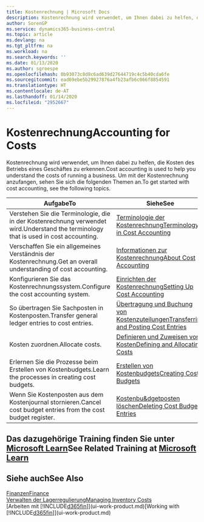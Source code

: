 ```yaml
---
title: Kostenrechnung | Microsoft Docs
description: Kostenrechnung wird verwendet, um Ihnen dabei zu helfen, die Kosten des Betriebs eines Geschäftes zu erkennen. Um mit der Kostenrechnung anzufangen, sehen Sie sich die folgenden Themen an.
author: SorenGP
ms.service: dynamics365-business-central
ms.topic: article
ms.devlang: na
ms.tgt_pltfrm: na
ms.workload: na
ms.search.keywords: ''
ms.date: 01/13/2020
ms.author: sgroespe
ms.openlocfilehash: 0b93073c8d8c6ad639d27644719c4c5b40cda6fe
ms.sourcegitcommit: ead69ebe5b29927876a4fb23afb6c066f8854591
ms.translationtype: HT
ms.contentlocale: de-AT
ms.lasthandoff: 01/14/2020
ms.locfileid: "2952667"
---
```

# <a name="accounting-for-costs"></a><span data-ttu-id="91991-104">Kostenrechnung</span><span class="sxs-lookup"><span data-stu-id="91991-104">Accounting for Costs</span></span>
<span data-ttu-id="91991-105">Kostenrechnung wird verwendet, um Ihnen dabei zu helfen, die Kosten des Betriebs eines Geschäftes zu erkennen.</span><span class="sxs-lookup"><span data-stu-id="91991-105">Cost accounting is used to help you understand the costs of running a business.</span></span> <span data-ttu-id="91991-106">Um mit der Kostenrechnung anzufangen, sehen Sie sich die folgenden Themen an.</span><span class="sxs-lookup"><span data-stu-id="91991-106">To get started with cost accounting, see the following topics.</span></span>  

|<span data-ttu-id="91991-107">Aufgabe</span><span class="sxs-lookup"><span data-stu-id="91991-107">To</span></span>|<span data-ttu-id="91991-108">Siehe</span><span class="sxs-lookup"><span data-stu-id="91991-108">See</span></span>|  
|--------|---------|  
|<span data-ttu-id="91991-109">Verstehen Sie die Terminologie, die in der Kostenrechnung verwendet wird.</span><span class="sxs-lookup"><span data-stu-id="91991-109">Understand the terminology that is used in cost accounting.</span></span>|[<span data-ttu-id="91991-110">Terminologie der Kostenrechnung</span><span class="sxs-lookup"><span data-stu-id="91991-110">Terminology in Cost Accounting</span></span>](finance-terminology-in-cost-accounting.md)|  
|<span data-ttu-id="91991-111">Verschaffen Sie ein allgemeines Verständnis der Kostenrechnung.</span><span class="sxs-lookup"><span data-stu-id="91991-111">Get an overall understanding of cost accounting.</span></span>|[<span data-ttu-id="91991-112">Informationen zur Kostenrechnung</span><span class="sxs-lookup"><span data-stu-id="91991-112">About Cost Accounting</span></span>](finance-about-cost-accounting.md)|  
|<span data-ttu-id="91991-113">Konfigurieren Sie das Kostenrechnungssystem.</span><span class="sxs-lookup"><span data-stu-id="91991-113">Configure the cost accounting system.</span></span>|[<span data-ttu-id="91991-114">Einrichten der Kostenrechnung</span><span class="sxs-lookup"><span data-stu-id="91991-114">Setting Up Cost Accounting</span></span>](finance-set-up-cost-accounting.md)|  
|<span data-ttu-id="91991-115">So übertragen Sie Sachposten in Kostenposten.</span><span class="sxs-lookup"><span data-stu-id="91991-115">Transfer general ledger entries to cost entries.</span></span>|[<span data-ttu-id="91991-116">Übertragung und Buchung von Kostenzuteilungen</span><span class="sxs-lookup"><span data-stu-id="91991-116">Transferring and Posting Cost Entries</span></span>](finance-transfer-and-post-cost-entries.md)|  
|<span data-ttu-id="91991-117">Kosten zuordnen.</span><span class="sxs-lookup"><span data-stu-id="91991-117">Allocate costs.</span></span>|[<span data-ttu-id="91991-118">Definieren und Zuweisen von Kosten</span><span class="sxs-lookup"><span data-stu-id="91991-118">Defining and Allocating Costs</span></span>](finance-define-and-allocate-costs.md)|  
|<span data-ttu-id="91991-119">Erlernen Sie die Prozesse beim Erstellen von Kostenbudgets.</span><span class="sxs-lookup"><span data-stu-id="91991-119">Learn the processes in creating cost budgets.</span></span>|[<span data-ttu-id="91991-120">Erstellen von Kostenbudgets</span><span class="sxs-lookup"><span data-stu-id="91991-120">Creating Cost Budgets</span></span>](finance-create-cost-budgets.md)|
|<span data-ttu-id="91991-121">Wenn Sie Kostenposten aus dem Kostenjournal stornieren.</span><span class="sxs-lookup"><span data-stu-id="91991-121">Cancel cost budget entries from the cost budget register.</span></span>|[<span data-ttu-id="91991-122">Kostenbu&dgetposten löschen</span><span class="sxs-lookup"><span data-stu-id="91991-122">Deleting Cost Budget Entries</span></span>](finance-how-to-delete-cost-budget-entries.md)|

## <a name="see-related-training-at-microsoft-learnlearnpathsuse-cost-accounting-dynamics-365-business-central"></a><span data-ttu-id="91991-123">Das dazugehörige Training finden Sie unter [Microsoft Learn](/learn/paths/use-cost-accounting-dynamics-365-business-central/)</span><span class="sxs-lookup"><span data-stu-id="91991-123">See Related Training at [Microsoft Learn](/learn/paths/use-cost-accounting-dynamics-365-business-central/)</span></span>

## <a name="see-also"></a><span data-ttu-id="91991-124">Siehe auch</span><span class="sxs-lookup"><span data-stu-id="91991-124">See Also</span></span>  
[<span data-ttu-id="91991-125">Finanzen</span><span class="sxs-lookup"><span data-stu-id="91991-125">Finance</span></span>](finance.md)  
[<span data-ttu-id="91991-126">Verwalten der Lagerregulierung</span><span class="sxs-lookup"><span data-stu-id="91991-126">Managing Inventory Costs</span></span>](finance-manage-inventory-costs.md)  
<span data-ttu-id="91991-127">[Arbeiten mit [!INCLUDE[d365fin](includes/d365fin_md.md)]](ui-work-product.md)</span><span class="sxs-lookup"><span data-stu-id="91991-127">[Working with [!INCLUDE[d365fin](includes/d365fin_md.md)]](ui-work-product.md)</span></span>

